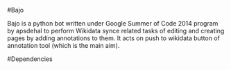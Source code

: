 #Bajo

Bajo is a python bot written under Google Summer of Code 2014 program by apsdehal to perform Wikidata synce related tasks of editing and creating pages by adding annotations to them. It acts on push to wikidata button of annotation tool (which is the main aim).

#Dependencies
 